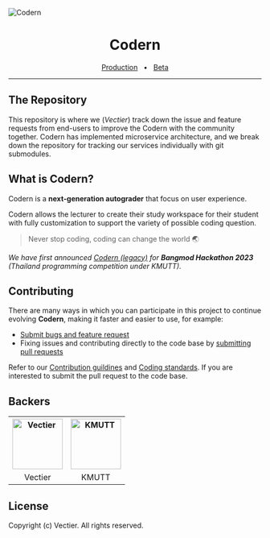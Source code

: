 ![Codern](https://i.imgur.com/eWR1Duq.png)

<div align="center">
  <h1>Codern</h1>
  
  <a href="https://codern.vectier.co">Production</a>
  <span>&nbsp;&nbsp;•&nbsp;&nbsp;</span>
  <a href="https://beta.codern.vectier.co">Beta</a>

  <hr />
</div>

## The Repository

This repository is where we (*Vectier*) track down the issue and feature requests from end-users to improve the Codern with the community together. Codern has implemented microservice architecture, and we break down the repository for tracking our services individually with git submodules.

## What is Codern?

Codern is a **next-generation autograder** that focus on user experience.

Codern allows the lecturer to create their study workspace for their student with fully customization to support the variety of possible coding question.

> Never stop coding, coding can change the world 🌏

*We have first announced [Codern (legacy)](https://github.com/codern-org/codern/tree/legacy) for **Bangmod Hackathon 2023** (Thailand programming competition under KMUTT).*

## Contributing

There are many ways in which you can participate in this project to continue evolving **Codern**, making it faster and easier to use, for example:
- [Submit bugs and feature request](https://github.com/codern-org/codern/issues)
- Fixing issues and contributing directly to the code base by [submitting pull requests](https://github.com/codern-org/codern/pulls)

Refer to our [Contribution guildines](https://github.com/codern-org/codern/blob/main/docs/contribution.md) and [Coding standards](https://github.com/codern-org/codern/blob/main/docs/coding-standards.md). If you are interested to submit the pull request to the code base.

## Backers

<table>
  <tr>
    <th>
      <a href="https://github.com/vectier">
        <img width="100" src="https://i.imgur.com/uPdYIW7.png" alt="Vectier" />
      </a>
    </th>
    <th>
      <a href="https://kmutt.ac.th">
        <img width="100" src="https://i.imgur.com/kqJD7UN.jpg" alt="KMUTT" />
      </a>
    </th>
  </tr>
  <tr>
    <td align="center">Vectier</td>
    <td align="center">KMUTT</td>
  </tr>
</table>

## License

Copyright (c) Vectier. All rights reserved.
